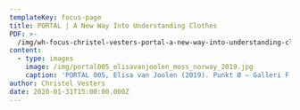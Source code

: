 ```yaml
---
templateKey: focus-page
title: PORTAL | A New Way Into Understanding Clothes
PDF: >-
  /img/wh-focus-christel-vesters-portal-a-new-way-into-understanding-clothes-2020-.pdf
content:
  - type: images
    image: /img/portal005_elisavanjoolen_moss_norway_2019.jpg
    caption: 'PORTAL 005, Elisa van Joolen (2019). Punkt Ø – Galleri F 15, Moss, Norway.'
author: Christel Vesters
date: 2020-01-31T15:00:00.000Z
---
```

